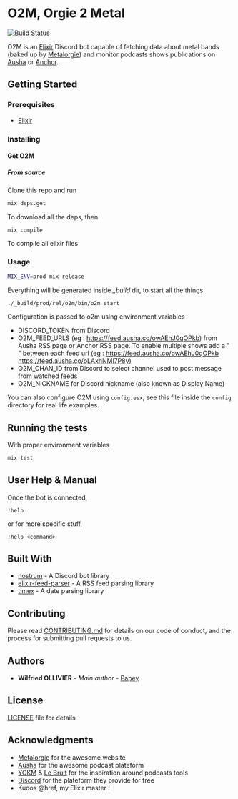 # O2M, Orgie 2 Metal

[![Build Status](https://drone.github.papey.fr/api/badges/papey/o2m/status.svg)](https://drone.github.papey.fr/papey/o2m)

O2M is an [Elixir](https://elixir-lang.org) Discord bot capable of fetching
data about metal bands (baked up by [Metalorgie](https://metalorgie.com)) and
monitor podcasts shows publications on [Ausha](https://ausha.co) or [Anchor](https://anchor.fm).

## Getting Started

### Prerequisites

- [Elixir](https://elixir-lang.org/)

### Installing

#### Get O2M

##### From source

Clone this repo and run

```sh
mix deps.get
```

To download all the deps, then

```
mix compile
```

To compile all elixir files

### Usage

```sh
MIX_ENV=prod mix release
```

Everything will be generated inside _\_build_ dir, to start all the things

```
./_build/prod/rel/o2m/bin/o2m start
```

Configuration is passed to o2m using environment variables

- DISCORD_TOKEN from Discord
- O2M_FEED_URLS (eg : https://feed.ausha.co/owAEhJ0qOPkb) from Ausha RSS page or Anchor RSS page. To enable multiple shows add a " " between each feed url (eg : https://feed.ausha.co/owAEhJ0qOPkb https://feed.ausha.co/oLAxhNMl7P8y)
- O2M_CHAN_ID from Discord to select channel used to post message from watched feeds
- O2M_NICKNAME for Discord nickname (also known as Display Name)

You can also configure O2M using `config.esx`, see this file inside
the `config` directory for real life examples.

## Running the tests

With proper environment variables

```sh
mix test
```

## User Help & Manual

Once the bot is connected,

```text
!help
```

or for more specific stuff,

```text
!help <command>
```

## Built With

- [nostrum](https://github.com/Kraigie/nostrum) - A Discord bot library
- [elixir-feed-parser](https://github.com/fdietz/elixir-feed-parser) - A RSS feed parsing library
- [timex](https://github.com/bitwalker/timex) - A date parsing library

## Contributing

Please read [CONTRIBUTING.md](CONTRIBUTING.md) for details on our code of conduct, and the process for submitting pull requests to us.

## Authors

- **Wilfried OLLIVIER** - _Main author_ - [Papey](https://github.com/papey)

## License

[LICENSE](LICENSE) file for details

## Acknowledgments

- [Metalorgie](https://www.metalorgie.com) for the awesome website
- [Ausha](https://ausha.co) for the awesome podcast plateform
- [YCKM](https://podcast.ausha.co/yckm) & [Le Bruit](https://podcast.ausha.co/le-bruit) for the inspiration around podcasts tools
- [Discord](https://discordapp.com) for the plateform they provide for free
- Kudos @href, my Elixir master !
